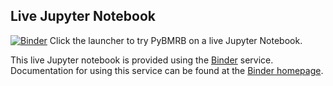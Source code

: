 ## Live Jupyter Notebook

[![Binder](https://mybinder.org/badge_logo.svg)](https://mybinder.org/v2/gh/uwbmrb/PyBMRB/master?filepath=pybmrb%2Fexamples) Click the launcher to try PyBMRB on a live Jupyter Notebook.

This live Jupyter notebook is provided using the [Binder](https://gke.mybinder.org/) service. Documentation for using this service can be found at the [Binder homepage](https://gke.mybinder.org).
